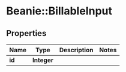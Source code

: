 # Beanie::BillableInput

## Properties
Name | Type | Description | Notes
------------ | ------------- | ------------- | -------------
**id** | **Integer** |  | 


